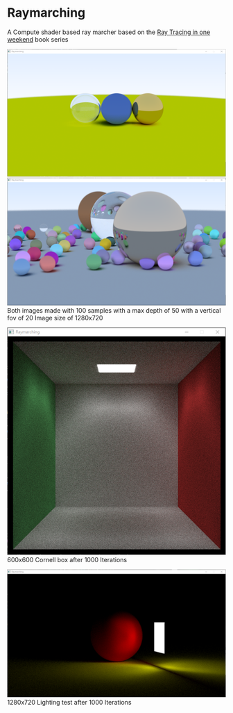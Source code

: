# Raymarching
A Compute shader based ray marcher based on the [Ray Tracing in one weekend](https://raytracing.github.io/) book series

![3 Spheres](img/3Sphere.png)
![Many Spheres](img/ManySphere.png)
Both images made with 100 samples with a max depth of 50 with a vertical fov of 20
Image size of 1280x720

![Cornell Box](img/CornellBox.png)
600x600 Cornell box after 1000 Iterations

![Lighting Test](img/LightingTest.png)
1280x720 Lighting test after 1000 Iterations